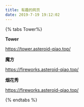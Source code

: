 ```yaml
---
title: 有趣的网页
date: 2019-7-19 19:12:02
---
```


{% tabs Tower%}

<!-- tab -->
**Tower**

https://tower.asteroid-qiao.top/

<!-- endtab -->

<!-- tab -->
**魔方**

https://fireworks.asteroid-qiao.top/

<!-- endtab -->

<!-- tab -->
**烟花秀**

https://fireworks.asteroid-qiao.top/

<!-- endtab -->
{% endtabs %}


